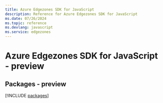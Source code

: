 ```yaml
---
title: Azure Edgezones SDK for JavaScript
description: Reference for Azure Edgezones SDK for JavaScript
ms.date: 07/26/2024
ms.topic: reference
ms.devlang: javascript
ms.service: edgezones
---
```

# Azure Edgezones SDK for JavaScript - preview
## Packages - preview
[!INCLUDE [packages](edgezones-index.md)]